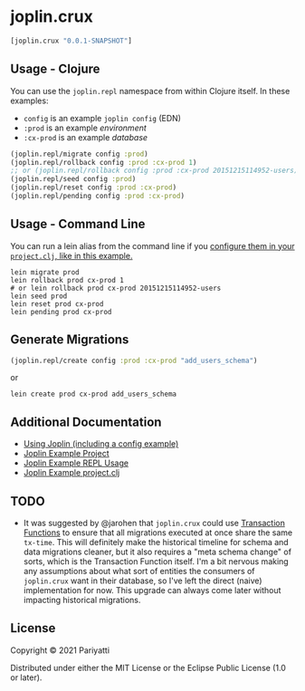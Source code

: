 # joplin.crux

```clojure
[joplin.crux "0.0.1-SNAPSHOT"]
```

## Usage - Clojure

You can use the `joplin.repl` namespace from within Clojure itself. In these examples:
- `config` is an example `joplin config` (EDN)
- `:prod` is an example _environment_
- `:cx-prod` is an example _database_

```clojure
(joplin.repl/migrate config :prod)
(joplin.repl/rollback config :prod :cx-prod 1)
;; or (joplin.repl/rollback config :prod :cx-prod 20151215114952-users)
(joplin.repl/seed config :prod)
(joplin.repl/reset config :prod :cx-prod)
(joplin.repl/pending config :prod :cx-prod)
```

## Usage - Command Line

You can run a lein alias from the command line if you [configure them in your `project.clj`, like in this example.](https://github.com/juxt/joplin/blob/master/example/project.clj#L15)

```shell
lein migrate prod
lein rollback prod cx-prod 1
# or lein rollback prod cx-prod 20151215114952-users
lein seed prod
lein reset prod cx-prod
lein pending prod cx-prod
```

## Generate Migrations

```clojure
(joplin.repl/create config :prod :cx-prod "add_users_schema")
```

or

```shell
lein create prod cx-prod add_users_schema
```

## Additional Documentation

- [Using Joplin (including a config example)](https://github.com/juxt/joplin#using-joplin)
- [Joplin Example Project](https://github.com/juxt/joplin/tree/master/example)
- [Joplin Example REPL Usage](https://github.com/juxt/joplin/blob/master/example/src/migrate.clj)
- [Joplin Example project.clj](https://github.com/juxt/joplin/blob/master/example/project.clj)

## TODO

- It was suggested by @jarohen that `joplin.crux` could use [Transaction Functions](https://opencrux.com/reference/21.02-1.15.0/transactions.html#transaction-functions) to ensure that all migrations executed at once share the same `tx-time`. This will definitely make the historical timeline for schema and data migrations cleaner, but it also requires a "meta schema change" of sorts, which is the Transaction Function itself. I'm a bit nervous making any assumptions about what sort of entities the consumers of `joplin.crux` want in their database, so I've left the direct (naive) implementation for now. This upgrade can always come later without impacting historical migrations.


## License

Copyright © 2021 Pariyatti

Distributed under either the MIT License or the Eclipse Public License (1.0 or later).
